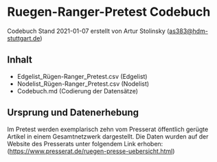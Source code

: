 # Ruegen-Ranger-Pretest Codebuch #
Codebuch Stand 2021-01-07
erstellt von Artur Stolinsky (as383@hdm-stuttgart.de)

## Inhalt
- Edgelist_Rügen-Ranger_Pretest.csv (Edgelist)
- Nodelist_Rügen-Ranger_Pretest.csv (Nodelist)
- Codebuch.md (Codierung der Datensätze)

## Ursprung und Datenerhebung

Im Pretest werden exemplarisch zehn vom Presserat öffentlich gerügte Artikel in einem Gesamtnetzwerk dargestellt. Die Daten wurden auf der Website des Presserats unter folgendem Link erhoben: (https://www.presserat.de/ruegen-presse-uebersicht.html)
